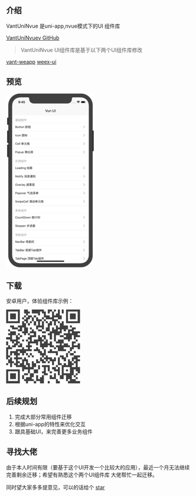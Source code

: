 
## 介绍

VantUniNvue 是uni-app,nvue模式下的UI 组件库 

[VantUniNvuev GitHub](https://github.com/wasdokij/vant-uni-nvue)
> VantUniNvue UI组件库是基于以下两个UI组件库修改

[vant-weapp](https://github.com/youzan/vant-weapp) 
[weex-ui](https://github.com/alibaba/weex-ui) 

## 预览

<img src="/unpackage/gif/VUN.png?raw=true" width="240"/>

## 下载
安卓用户，体验组件库示例：

<img src="/unpackage/gif/code.png?raw=true" width="200"/>

## 后续规划
1. 完成大部分常用组件迁移
2. 根据uni-app的特性来优化交互
3. 跟具基础UI，来完善更多业务组件

## 寻找大佬
由于本人时间有限（要基于这个UI开发一个比较大的应用），最近一个月无法继续完善剩余迁移；希望有熟悉这个两个UI组件库 大佬帮忙一起迁移。

同时望大家多多提意见，可以的话给个 [star](https://github.com/wasdokij/vant-uni-nvue)
